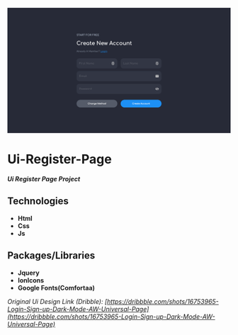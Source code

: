 ![register_page_1366x768_poster](./git-images/register_page_1366x768_poster.png)

# Ui-Register-Page

**_Ui Register Page Project_**

## Technologies

- **Html**
- **Css**
- **Js**

## Packages/Libraries

- **Jquery**
- **IonIcons**
- **Google Fonts(Comfortaa)**

*Original Ui Design Link (Dribble):* *[https://dribbble.com/shots/16753965-Login-Sign-up-Dark-Mode-AW-Universal-Page](https://dribbble.com/shots/16753965-Login-Sign-up-Dark-Mode-AW-Universal-Page)*
